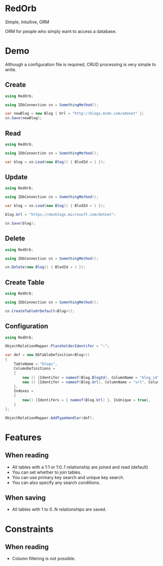 # RedOrb
Simple, Intuitive, ORM

ORM for people who simply want to access a database.

# Demo
Although a configuration file is required, CRUD processing is very simple to write.
## Create
```cs
using RedOrb;

using IDbConnection cn = SomethingMethod();

var newBlog = new Blog { Url = "http://blogs.msdn.com/adonet" };
cn.Save(newBlog);
```
## Read
```cs
using RedOrb;

using IDbConnection cn = SomethingMethod();

var blog = cn.Load(new Blog() { BlodId = 1 });
```

## Update
```cs
using RedOrb;

using IDbConnection cn = SomethingMethod();

var blog = cn.Load(new Blog() { BlodId = 1 });

blog.Url = "https://devblogs.microsoft.com/dotnet";

cn.Save(blog);
```

## Delete
```cs
using RedOrb;

using IDbConnection cn = SomethingMethod();

cn.Delete(new Blog() { BlodId = 1 });
```

## Create Table
```cs
using RedOrb;

using IDbConnection cn = SomethingMethod();

cn.CreateTableOrDefault<Blog>();
```

## Configuration
```cs
using RedOrb;

ObjectRelationMapper.PlaceholderIdentifer = ":";

var def = new DbTableDefinition<Blog>()
{
    TableName = "blogs",
    ColumnDefinitions =
    {
        new () {Identifer = nameof(Blog.BlogId), ColumnName = "blog_id", ColumnType= "serial8", RelationColumnType = "bigint", IsPrimaryKey= true, IsAutoNumber = true},
        new () {Identifer = nameof(Blog.Url), ColumnName = "url", ColumnType= "text"},
    },
    Indexes =
    {
        new() {Identifers = { nameof(Blog.Url) }, IsUnique = true},
    }
};

ObjectRelationMapper.AddTypeHandler(def);
```

# Features
## When reading
- All tables with a 1:1 or 1:0..1 relationship are joined and read (default)
- You can set whether to join tables.
- You can use primary key search and unique key search.
- You can also specify any search conditions.

## When saving
- All tables with 1 to 0..N relationships are saved.

# Constraints
## When reading
- Column filtering is not possible.
